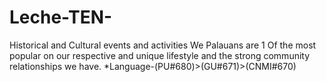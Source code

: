 # Leche-TEN-
Historical and Cultural events and activities 
We Palauans are 1
Of the most popular on our respective and unique lifestyle and the strong community relationships we have.
*Language-(PU#680)>(GU#671)>(CNMI#670)
